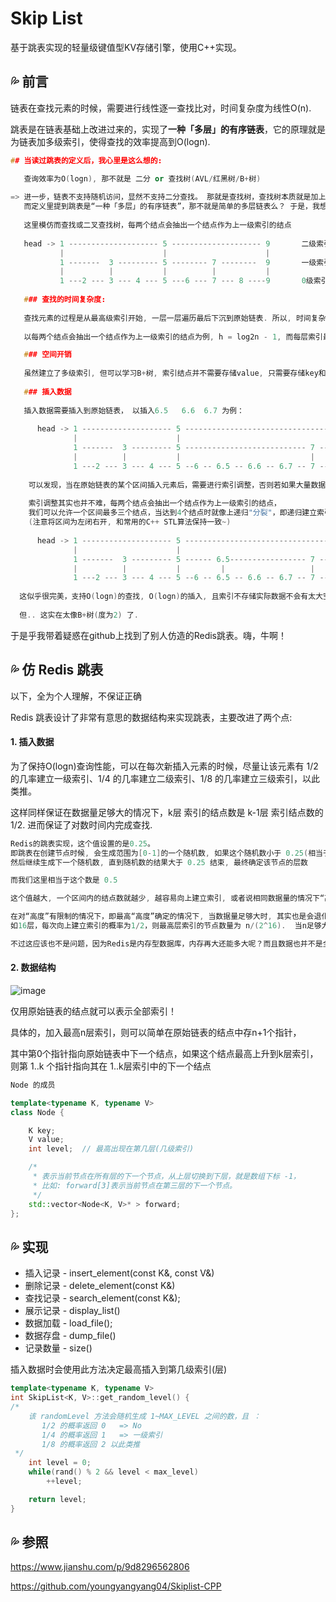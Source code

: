 # Skip List

基于跳表实现的轻量级键值型KV存储引擎，使用C++实现。

## 💦 前言
链表在查找元素的时候，需要进行线性逐一查找比对，时间复杂度为线性O(n). 

跳表是在链表基础上改进过来的，实现了**一种「多层」的有序链表**，它的原理就是为链表加多级索引，使得查找的效率提高到O(logn).

```C++
## 当读过跳表的定义后，我心里是这么想的:

   查询效率为O(logn), 那不就是 二分 or 查找树(AVL/红黑树/B+树)
   
=> 进一步，链表不支持随机访问，显然不支持二分查找。 那就是查找树，查找树本质就是加上一层层索引，
   而定义里提到跳表是“一种「多层」的有序链表”，那不就是简单的多层链表么？ 于是，我想到了下面这幅图所示的数据结构
   
   这里模仿而查找或二叉查找树，每两个结点会抽出一个结点作为上一级索引的结点
   
   head -> 1 -------------------- 5 -------------------- 9       二级索引
           |                      |                      |  
           1 -------  3 --------- 5 -------- 7 --------  9       一级索引
           |          |           |          |           | 
           1 ---2 --- 3 --- 4 --- 5 ---6 --- 7 --- 8 ----9       0级索引(原始链表)
  
   ### 查找的时间复杂度:
   
   查找元素的过程是从最高级索引开始, 一层一层遍历最后下沉到原始链表. 所以, 时间复杂度 = 索引的高度 * 每层索引遍历元素的个数
   
   以每两个结点会抽出一个结点作为上一级索引的结点为例, h = log2n - 1, 而每层索引最多比较3次, 因此查询效率为 O(logn). 

   ### 空间开销
   
   虽然建立了多级索引, 但可以学习B+树, 索引结点并不需要存储value, 只需要存储key和执行下一个结点及下一级结点的地址值(指针)就好了.
   
   ### 插入数据
   
   插入数据需要插入到原始链表， 以插入6.5   6.6  6.7 为例：
   
      head -> 1 -------------------- 5 --------------------------------------- 9       二级索引
              |                      |                                         |  
              1 -------  3 --------- 5 --------------------------- 7 --------- 9       一级索引
              |          |           |                             |           | 
              1 ---2 --- 3 --- 4 --- 5 --6 -- 6.5 -- 6.6 -- 6.7 -- 7 --- 8 ----9       0级索引(原始链表)
    
    可以发现，当在原始链表的某个区间插入元素后，需要进行索引调整，否则若如果大量数据全部插入到同一个区间后，会退化成线性查找
    
    索引调整其实也并不难，每两个结点会抽出一个结点作为上一级索引的结点，
    我们可以允许一个区间最多三个结点，当达到4个结点时就像上递归"分裂"，即递归建立索引结点. 如图  
    (注意将区间为左闭右开, 和常用的C++ STL算法保持一致~)
    
      head -> 1 -------------------- 5 --------------------------------------- 9       二级索引
              |                      |                                         |  
              1 -------  3 --------- 5 ------ 6.5----------------- 7 --------- 9       一级索引
              |          |           |         |                   |           | 
              1 ---2 --- 3 --- 4 --- 5 --6 -- 6.5 -- 6.6 -- 6.7 -- 7 --- 8 ----9       0级索引(原始链表)
    
  这似乎很完美，支持O(logn)的查找, O(logn)的插入, 且索引不存储实际数据不会有太大空间开销
  
  但.. 这实在太像B+树(度为2) 了.  
```

于是乎我带着疑惑在github上找到了别人仿造的Redis跳表。嗨，牛啊！

## 💦 仿 Redis 跳表
以下，全为个人理解，不保证正确

Redis 跳表设计了非常有意思的数据结构来实现跳表，主要改进了两个点:

#### 1. 插入数据

为了保持O(logn)查询性能，可以在每次新插入元素的时候，尽量让该元素有 1/2 的几率建立一级索引、1/4 的几率建立二级索引、1/8 的几率建立三级索引，以此类推。

这样同样保证在数据量足够大的情况下，k层 索引的结点数是 k-1层 索引结点数的 1/2.  进而保证了对数时间内完成查找.

```C++
Redis的跳表实现，这个值设置的是0.25。 
即跳表在创建节点时候, 会生成范围为[0-1]的一个随机数, 如果这个随机数小于 0.25(相当于概率 25%), 那么层数就增加 1 层,
然后继续生成下一个随机数, 直到随机数的结果大于 0.25 结束, 最终确定该节点的层数

而我们这里相当于这个数是 0.5 

这个值越大, 一个区间内的结点数就越少, 越容易向上建立索引, 或者说相同数据量的情况下“高度”越高。 反之亦然

在对“高度”有限制的情况下，即最高“高度”确定的情况下, 当数据量足够大时, 其实也是会退化成线性查找。
如16层，每次向上建立索引的概率为1/2，则最高层索引的节点数量为 n/(2^16).  当n足够大时，2^16的作用就很小了。

不过这应该也不是问题，因为Redis是内存型数据库，内存再大还能多大呢？而且数据也并不是全放在一台主机。
```

#### 2. 数据结构

![image](https://user-images.githubusercontent.com/49873642/167986826-272c424d-92ac-4d17-aedd-8a01c201cd7b.png)

仅用原始链表的结点就可以表示全部索引！

具体的，加入最高n层索引，则可以简单在原始链表的结点中存n+1个指针，

其中第0个指针指向原始链表中下一个结点，如果这个结点最高上升到k层索引，则第 1..k 个指针指向其在 1..k层索引中的下一个结点

```C++
Node 的成员

template<typename K, typename V>
class Node {

    K key;
    V value;
    int level;  // 最高出现在第几层(几级索引)

    /*
     * 表示当前节点在所有层的下一个节点，从上层切换到下层，就是数组下标 -1，
     * 比如: forward[3]表示当前节点在第三层的下一个节点。
     */
    std::vector<Node<K, V>* > forward;
};

```

## 💦 实现

* 插入记录 - insert_element(const K&, const V&)
* 删除记录 - delete_element(const K&)
* 查找记录 - search_element(const K&);
* 展示记录 - display_list()
* 数据加载 - load_file();
* 数据存盘 - dump_file()
* 记录数量 - size()

插入数据时会使用此方法决定最高插入到第几级索引(层)
```C++
template<typename K, typename V>
int SkipList<K, V>::get_random_level() {
/*
    该 randomLevel 方法会随机生成 1~MAX_LEVEL 之间的数，且 ：
       1/2 的概率返回 0   => No
       1/4 的概率返回 1   => 一级索引
       1/8 的概率返回 2 以此类推
 */
    int level = 0;
    while(rand() % 2 && level < max_level) 
        ++level;

    return level;
}
```

## 💦 参照

https://www.jianshu.com/p/9d8296562806

https://github.com/youngyangyang04/Skiplist-CPP


